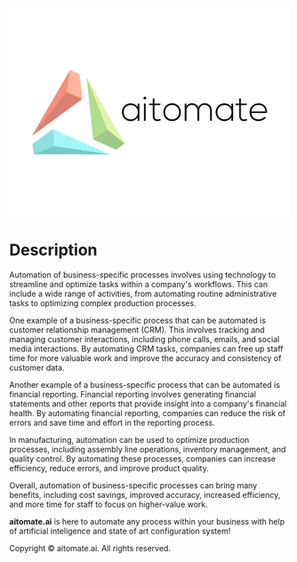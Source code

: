 ![logo](./aitomateMain.png)

# Description
Automation of business-specific processes involves using technology to streamline and optimize tasks within a company's workflows. This can include a wide range of activities, from automating routine administrative tasks to optimizing complex production processes.

One example of a business-specific process that can be automated is customer relationship management (CRM). This involves tracking and managing customer interactions, including phone calls, emails, and social media interactions. By automating CRM tasks, companies can free up staff time for more valuable work and improve the accuracy and consistency of customer data.

Another example of a business-specific process that can be automated is financial reporting. Financial reporting involves generating financial statements and other reports that provide insight into a company's financial health. By automating financial reporting, companies can reduce the risk of errors and save time and effort in the reporting process.

In manufacturing, automation can be used to optimize production processes, including assembly line operations, inventory management, and quality control. By automating these processes, companies can increase efficiency, reduce errors, and improve product quality.

Overall, automation of business-specific processes can bring many benefits, including cost savings, improved accuracy, increased efficiency, and more time for staff to focus on higher-value work.

**aitomate.ai** is here to automate any process within your business with help of artificial inteligence and state of art configuration system!

Copyright © aitomate.ai. All rights reserved.




